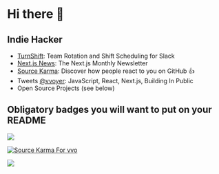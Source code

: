 # Hi there 👋

## Indie Hacker

- [TurnShift](https://turnshift.app/): Team Rotation and Shift Scheduling for Slack
- [Next.js News](https://nextjsnews.com/): The Next.js Monthly Newsletter
- [Source Karma](https://sourcekarma.vercel.app/): Discover how people react to you on GitHub 👍
- Tweets [@vvoyer](https://twitter.com/vvoyer): JavaScript, React, Next.js, Building In Public
- Open Source Projects (see below)

## Obligatory badges you will want to put on your README

![](https://github-readme-stats.vercel.app/api?username=vvo&count_private=true)

[![Source Karma For vvo](https://sourcekarma-og.vercel.app/api/vvo/github)](https://sourcekarma.vercel.app/vvo)

![](https://komarev.com/ghpvc/?username=vvo)
